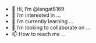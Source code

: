 - 👋 Hi, I’m @langat8169
- 👀 I’m interested in ...
- 🌱 I’m currently learning ...
- 💞️ I’m looking to collaborate on ...
- 📫 How to reach me ...

<!---
langat8169/langat8169 is a ✨ special ✨ repository because its `README.md` (this file) appears on your GitHub profile.
You can click the Preview link to take a look at your changes.
the best ICT student ss
--->
